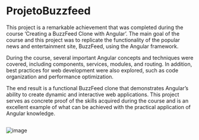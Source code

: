 # ProjetoBuzzfeed

This project is a remarkable achievement that was completed during the course ‘Creating a BuzzFeed Clone with Angular’. The main goal of the course and this project was to replicate the functionality of the popular news and entertainment site, BuzzFeed, using the Angular framework.

During the course, several important Angular concepts and techniques were covered, including components, services, modules, and routing. In addition, best practices for web development were also explored, such as code organization and performance optimization.

The end result is a functional BuzzFeed clone that demonstrates Angular’s ability to create dynamic and interactive web applications. This project serves as concrete proof of the skills acquired during the course and is an excellent example of what can be achieved with the practical application of Angular knowledge.

##
![image](https://github.com/wendibianca/angular-cloneBuzzFeed/assets/80482087/0c571f21-83ff-4ee2-91d0-ec17fb5f4a8e)



